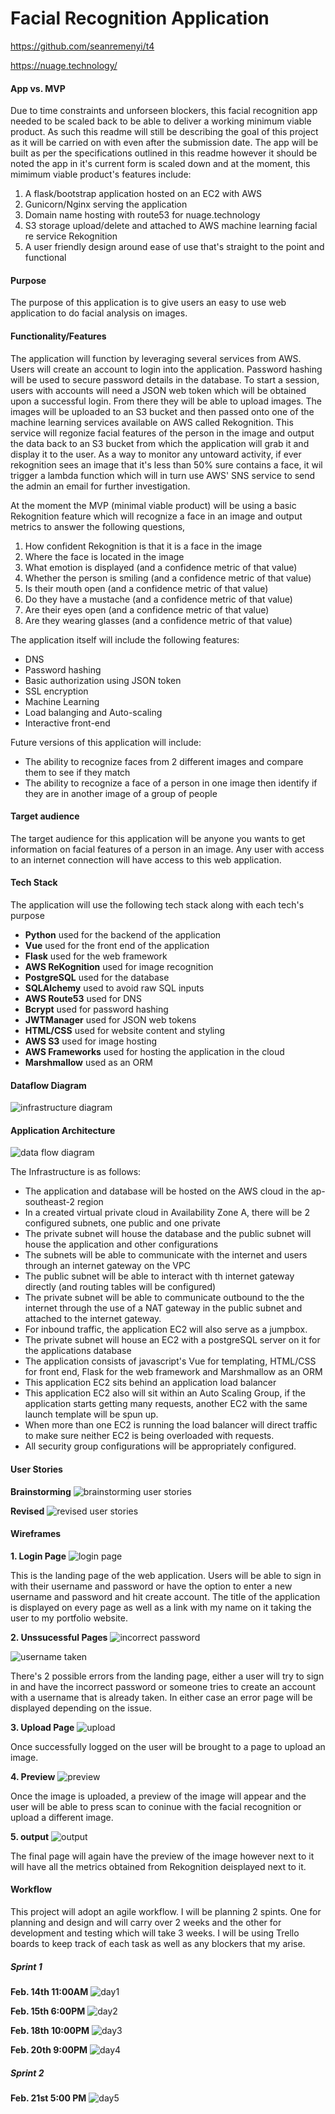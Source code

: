 # Facial Recognition Application

https://github.com/seanremenyi/t4

https://nuage.technology/

#### App vs. MVP

Due to time constraints and unforseen blockers, this facial recognition app needed to be scaled back to be able to deliver a working minimum viable product. As such this readme will still be describing the goal of this project as it will be carried on with even after the submission date. The app will be built as per the specifications outlined in this readme however it should be noted the app in it's current form is scaled down and at the moment, this mimimum viable product's features include:
1. A flask/bootstrap application hosted on an EC2 with AWS
2. Gunicorn/Nginx serving the application
3. Domain name hosting with route53 for nuage.technology
4. S3 storage upload/delete and attached to AWS machine learning facial re service Rekognition
5. A user friendly design around ease of use that's straight to the point and functional

#### Purpose

The purpose of this application is to give users an easy to use web application to do facial analysis on images.

#### Functionality/Features

The application will function by leveraging several services from AWS. Users will create an account to login into the application. Password hashing will be used to secure password details in the database. To start a session, users with accounts will need a JSON web token which will be obtained upon a successful login. From there they will be able to upload images. The images will be uploaded to an S3 bucket and then passed onto one of the machine learning services available on AWS called Rekognition. This service will regonize facial features of the person in the image and output the data back to an S3 bucket from which the application will grab it and display it to the user. As a way to monitor any untoward activity, if ever rekognition sees an image that it's less than 50% sure contains a face, it wil trigger a lambda function which will in turn use AWS' SNS service to send the admin an email for further investigation.

At the moment the MVP (minimal viable product) will be using a basic Rekognition feature which will recognize a face in an image and output metrics to answer the following questions,
1. How confident Rekognition is that it is a face in the image
2. Where the face is located in the image
3. What emotion is displayed (and a confidence metric of that value)
4. Whether the person is smiling (and a confidence metric of that value)
5. Is their mouth open (and a confidence metric of that value)
6. Do they have a mustache (and a confidence metric of that value)
7. Are their eyes open (and a confidence metric of that value)
8. Are they wearing glasses (and a confidence metric of that value)

The application itself will include the following features:
- DNS
- Password hashing
- Basic authorization using JSON token
- SSL encryption
- Machine Learning
- Load balanging and Auto-scaling
- Interactive front-end

Future versions of this application will include:
- The ability to recognize faces from 2 different images and compare them to see if they match
- The ability to recognize a face of a person in one image then identify if they are in another image of a group of people

#### Target audience

The target audience for this application will be anyone you wants to get information on facial features of a person in an image. Any user with access to an internet connection will have access to this web application.


#### Tech Stack
The application will use the following tech stack along with each tech's purpose
- **Python** used for the backend of the application
- **Vue** used for the front end of the application
- **Flask** used for the web framework
- **AWS ReKognition** used for image recognition
- **PostgreSQL** used for the database
- **SQLAlchemy** used to avoid raw SQL inputs
- **AWS Route53** used for DNS
- **Bcrypt** used for password hashing
- **JWTManager** used for JSON web tokens
- **HTML/CSS** used for website content and styling
- **AWS S3** used for image hosting
- **AWS Frameworks** used for hosting the application in the cloud
- **Marshmallow** used as an ORM

#### Dataflow Diagram
![infrastructure diagram](docs/FRdataflow.png)

#### Application Architecture
![data flow diagram](docs/FRinfra.png)


The Infrastructure is as follows:
- The application and database will be hosted on the AWS cloud in the ap-southeast-2 region
- In a created virtual private cloud in Availability Zone A, there will be 2 configured subnets, one public and one private
- The private subnet will house the database and the public subnet will house the application and other configurations
- The subnets will be able to communicate with the internet and users through an internet gateway on the VPC
- The public subnet will be able to interact with th internet gateway directly (and routing tables will be configured)
- The private subnet will be able to communicate outbound to the the internet through the use of a NAT gateway in the public subnet and attached to the internet gateway.
- For inbound traffic, the application EC2 will also serve as a jumpbox.
- The private subnet will house an EC2 with a postgreSQL server on it for the applications database
- The application consists of javascript's Vue for templating, HTML/CSS for front end, Flask for the web framework and Marshmallow as an ORM 
- This application EC2 sits behind an application load balancer
- This application EC2 also will sit within an Auto Scaling Group, if the application starts getting many requests, another EC2 with the same launch template will be spun up.
- When more than one EC2 is running the load balancer will direct traffic to make sure neither EC2 is being overloaded with requests.
- All security group configurations will be appropriately configured.

#### User Stories

**Brainstorming**
![brainstorming user stories](docs/brainstorming.PNG)

**Revised**
![revised user stories](docs/revised.PNG)

#### Wireframes

**1. Login Page**
![login page](docs/wireframes/login.png)

This is the landing page of the web application. Users will be able to sign in with their username and password or have the option to enter a new username and password and hit create account. The title of the application is displayed on every page as well as a link with my name on it taking the user to my portfolio website.

**2. Unssucessful Pages**
![incorrect password](docs/wireframes/incorrectpassword.png)

![username taken](docs/wireframes/usernametaken.png)

There's 2 possible errors from the landing page, either a user will try to sign in and have the incorrect password or someone tries to create an account with a username that is already taken. In either case an error page will be displayed depending on the issue.

**3. Upload Page**
![upload](docs/wireframes/upload.png)

Once successfully logged on the user will be brought to a page to upload an image. 

**4. Preview**
![preview](docs/wireframes/preview.png)

Once the image is uploaded, a preview of the image will appear and the user will be able to press scan to coninue with the facial recognition or upload a different image.

**5. output**
![output](docs/wireframes/output.png)

The final page will again have the preview of the image however next to it will have all the metrics obtained from Rekognition deisplayed next to it.

#### Workflow

This project will adopt an agile workflow. I will be planning 2 spints. One for planning and design and will carry over 2 weeks and the other for development and testing which will take 3 weeks. I will be using Trello boards to keep track of each task as well as any blockers that my arise.

##### Sprint 1

**Feb. 14th 11:00AM**
![day1](docs/workflow/s1d2.PNG)

**Feb. 15th 6:00PM**
![day2](docs/workflow/s1d3.PNG)

**Feb. 18th 10:00PM**
![day3](docs/workflow/s1d4.PNG)

**Feb. 20th 9:00PM**
![day4](docs/workflow/s1d5.PNG)

##### Sprint 2

**Feb. 21st 5:00 PM**
![day5](docs/workflow/s2d1.PNG)





